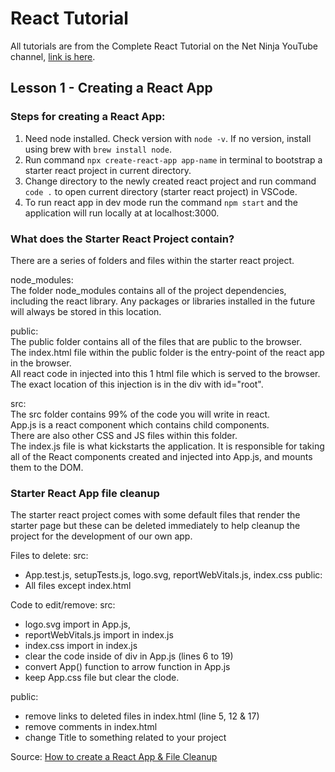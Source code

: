 # React Tutorial

All tutorials are from the Complete React Tutorial on the Net Ninja YouTube channel, [link is here](https://www.youtube.com/playlist?list=PL4cUxeGkcC9gZD-Tvwfod2gaISzfRiP9d).

## Lesson 1 - Creating a React App

### Steps for creating a React App:
1. Need node installed. Check version with `node -v`. If no version, install using brew with `brew install node`.
2. Run command `npx create-react-app app-name` in terminal to bootstrap a starter react project in current directory.
3. Change directory to the newly created react project and run command `code .` to open current directory (starter react project) in VSCode.
4. To run react app in dev mode run the command `npm start` and the application will run locally at at localhost:3000.

### What does the Starter React Project contain?
There are a series of folders and files within the starter react project.

node_modules:
<br>
The folder node_modules contains all of the project dependencies, including the react library. Any packages or libraries installed in the future will always be stored in this location.

public:
<br>
The public folder contains all of the files that are public to the browser.
<br>
The index.html file within the public folder is the entry-point of the react app in the browser. 
<br>
All react code in injected into this 1 html file which is served to the browser. The exact location of this injection is in the div with id="root".

src:
<br>
The src folder contains 99% of the code you will write in react.
<br>
 App.js is a react component which contains child components. 
 <br>
 There are also other CSS and JS files within this folder.
<br>
The index.js file is what kickstarts the application. It is responsible for taking all of the React components created and injected into App.js, and mounts them to the DOM.

### Starter React App file cleanup
The starter react project comes with some default files that render the starter page but these can be deleted immediately to help cleanup the project for the development of our own app.

Files to delete:
src:
- App.test.js, setupTests.js, logo.svg, reportWebVitals.js, index.css
public:
- All files except index.html

Code to edit/remove:
src: 
- logo.svg import in App.js,  
- reportWebVitals.js import in index.js
- index.css import in index.js
- clear the code inside of div in App.js (lines 6 to 19)
- convert App() function to arrow function in App.js
- keep App.css file but clear the clode.

public: 
- remove links to deleted files in index.html (line 5, 12 & 17) 
- remove comments in index.html
- change Title to something related to your project

Source: [How to create a React App & File Cleanup](https://www.youtube.com/watch?v=PAqbIbdvTuU)